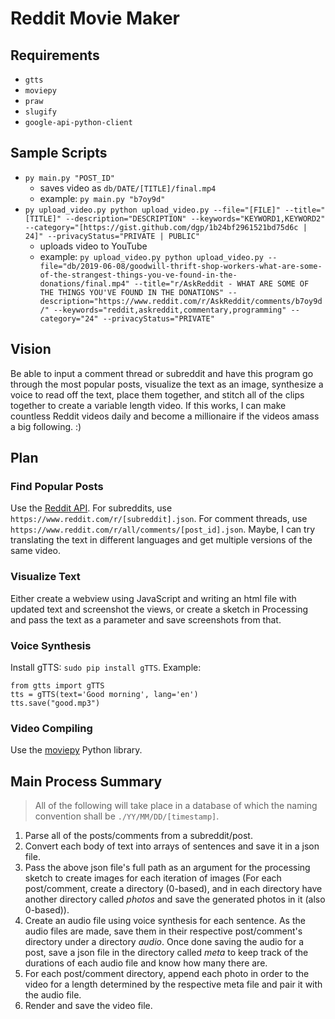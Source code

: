 # Reddit Movie Maker

## Requirements
* `gtts`
* `moviepy`
* `praw`
* `slugify`
* `google-api-python-client`

## Sample Scripts
* `py main.py "POST_ID"`
  * saves video as `db/DATE/[TITLE]/final.mp4`
  * example: `py main.py "b7oy9d"`
* `py upload_video.py python upload_video.py --file="[FILE]" --title="[TITLE]" --description="DESCRIPTION" --keywords="KEYWORD1,KEYWORD2" --category="[https://gist.github.com/dgp/1b24bf2961521bd75d6c | 24]" --privacyStatus="PRIVATE | PUBLIC"`
  * uploads video to YouTube
  * example: `py upload_video.py python upload_video.py --file="db/2019-06-08/goodwill-thrift-shop-workers-what-are-some-of-the-strangest-things-you-ve-found-in-the-donations/final.mp4" --title="r/AskReddit - WHAT ARE SOME OF THE THINGS YOU'VE FOUND IN THE DONATIONS" --description="https://www.reddit.com/r/AskReddit/comments/b7oy9d/" --keywords="reddit,askreddit,commentary,programming" --category="24" --privacyStatus="PRIVATE"`


## Vision
Be able to input a comment thread or subreddit and have this program go through the most popular posts, visualize the text as an image, synthesize a voice to read off the text, place them together, and stitch all of the clips together to create a variable length video.
If this works, I can make countless Reddit videos daily and become a millionaire if the videos amass a big following. :)

## Plan

### Find Popular Posts
Use the [Reddit API](https://www.reddit.com/dev/api/). For subreddits, use `https://www.reddit.com/r/[subreddit].json`. For comment threads, use `https://www.reddit.com/r/all/comments/[post_id].json`. Maybe, I can try translating the text in different languages and get multiple versions of the same video.

### Visualize Text
Either create a webview using JavaScript and writing an html file with updated text and screenshot the views, or create a sketch in Processing and pass the text as a parameter and save screenshots from that.

### Voice Synthesis
Install gTTS: `sudo pip install gTTS`.
Example:
```
from gtts import gTTS
tts = gTTS(text='Good morning', lang='en')
tts.save("good.mp3")
```

### Video Compiling
Use the [moviepy](https://github.com/Zulko/moviepy) Python library.

## Main Process Summary
> All of the following will take place in a database of which the naming convention shall be `./YY/MM/DD/[timestamp]`.

1. Parse all of the posts/comments from a subreddit/post.
1. Convert each body of text into arrays of sentences and save it in a json file.
1. Pass the above json file's full path as an argument for the processing sketch to create images for each iteration of images (For each post/comment, create a directory (0-based), and in each directory have another directory called *photos* and save the generated photos in it (also 0-based)).
1. Create an audio file using voice synthesis for each sentence. As the audio files are made, save them in their respective post/comment's directory under a directory *audio*. Once done saving the audio for a post, save a json file in the directory called *meta* to keep track of the durations of each audio file and know how many there are.
1. For each post/comment directory, append each photo in order to the video for a length determined by the respective meta file and pair it with the audio file.
1. Render and save the video file.

